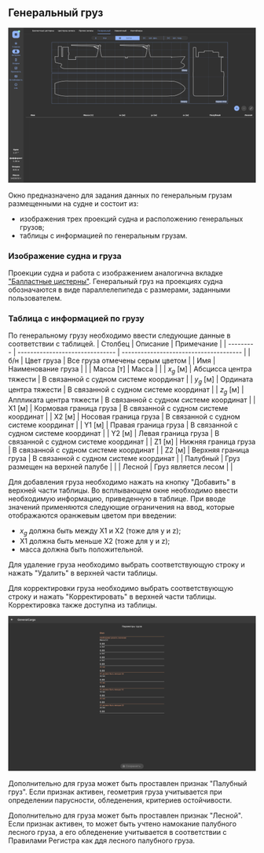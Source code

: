 ## Генеральный груз
![Общий вид вкладки "Генеральный груз"](/assets/image/program_sheets/ru/sheet05_loading/tab05_unitCargo/unitCargo_general.png "Общий вид страницы 'Генеральный груз'")

Окно предназначено для задания данных по генеральным грузам размещенными на судне и состоит из:
- изображения трех проекций судна и расположению генеральных грузов;
- таблицы с информацией по генеральным грузам.

### Изображение судна и груза
Проекции судна и работа с изображением аналогична вкладке ["Балластные цистерны"](/docs/user-guide/ru/part05_loading/chapter02_ballast/chapter02_ballast.md). Генеральный груз на проекциях судна обозначаются в виде параллелепипеда с размерами, заданными пользователем. 

### Таблица с информацией по грузу
По генеральному грузу необходимо ввести следующие данные в соответствии с таблицей.
| Столбец   | Описание                        | Примечание                             |
| --------- | ------------------------------- | -------------------------------------- |
| б/н       | Цвет груза                      | Все груза отмечены серым цветом        |
| Имя       | Наименование груза              |                                        |
| Масса [т] | Масса                           |                                        |
| $x_g$ [м] | Абсцисса центра тяжести         | В связанной с судном системе координат |
| $y_g$ [м] | Ордината центра тяжести         | В связанной с судном системе координат |
| $z_g$ [м] | Аппликата центра тяжести        | В связанной с судном системе координат |
| X1 [м]    | Кормовая граница груза          | В связанной с судном системе координат |
| X2 [м]    | Носовая граница груза           | В связанной с судном системе координат |
| Y1 [м]    | Правая граница груза            | В связанной с судном системе координат |
| Y2 [м]    | Левая граница груза             | В связанной с судном системе координат |
| Z1 [м]    | Нижняя граница груза            | В связанной с судном системе координат |
| Z2 [м]    | Верхняя граница груза           | В связанной с судном системе координат |
| Палубный  | Груз размещен на верхней палубе |                                        |
| Лесной    | Груз является лесом             |                                        |

Для добавления груза необходимо нажать на кнопку "Добавить" в верхней части таблицы. Во всплывающем окне необходимо ввести необходимую информацию, приведенную в таблице.
При вводе значений применяются следующие ограничения на ввод, которые отображаются оранжевым цветом при введении:
- $x_g$ должна быть между X1 и X2 (тоже для y и z);
- X1 должна быть меньше X2 (тоже для y и z);
- масса должна быть положительной.

Для удаление груза необходимо выбрать соответствующую строку и нажать "Удалить" в верхней части таблицы.

Для корректировки груза необходимо выбрать соответствующую строку и нажать "Корректировать" в верхней части таблицы. Корректировка также доступна из таблицы.

![Общий вид вкладки "Добавление генерального груза"](/assets/image/program_sheets/ru/sheet05_loading/tab05_unitCargo/unitCargo_addCargo.png "Общий вид страницы 'Добавление генерального груза'")

Дополнительно для груза может быть проставлен признак "Палубный груз". Если признак активен, геометрия груза учитывается при определении парусности, обледенения, критериев остойчивости.

Дополнительно для груза может быть проставлен признак "Лесной". Если признак активен, то может быть учтено намокание палубного лесного груза, а его обледенение учитывается в соответствии с Правилами Регистра как ддя лесного палубного груза.